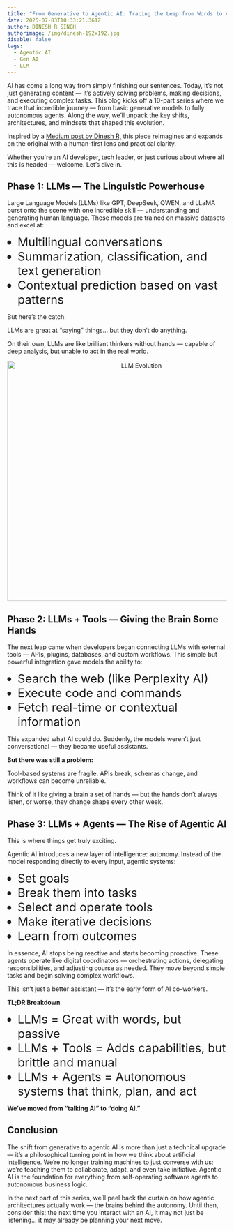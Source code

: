 ```yaml
---
title: "From Generative to Agentic AI: Tracing the Leap from Words to Actions"
date: 2025-07-03T10:33:21.361Z
author: DINESH R SINGH
authorimage: /img/dinesh-192x192.jpg
disable: false
tags:
  - Agentic AI
  - Gen AI
  - LLM
---
```

<style>
li {
   font-size: 27px;
   line-height: 33px;
   max-width: none;
}
</style>

AI has come a long way from simply finishing our sentences. Today, it’s not just generating content — it’s actively solving problems, making decisions, and executing complex tasks. This blog kicks off a 10-part series where we trace that incredible journey — from basic generative models to fully autonomous agents. Along the way, we’ll unpack the key shifts, architectures, and mindsets that shaped this evolution.

Inspired by a [Medium post by Dinesh R,](https://dineshr1493.medium.com/all-you-need-to-know-about-the-evolution-of-generative-ai-to-agentic-ai-65de72254a86) this piece reimagines and expands on the original with a human-first lens and practical clarity.

Whether you're an AI developer, tech leader, or just curious about where all this is headed — welcome. Let’s dive in.

## Phase 1: LLMs — The Linguistic Powerhouse

Large Language Models (LLMs) like GPT, DeepSeek, QWEN, and LLaMA burst onto the scene with one incredible skill — understanding and generating human language. These models are trained on massive datasets and excel at:

* Multilingual conversations
* Summarization, classification, and text generation
* Contextual prediction based on vast patterns

But here’s the catch:

LLMs are great at “saying” things… but they don’t do anything.

On their own, LLMs are like brilliant thinkers without hands — capable of deep analysis, but unable to act in the real world.

<center><img src="/img/llms.png" width="600" height="550" alt="LLM Evolution" title="LLM Evolution"></center>

## Phase 2: LLMs + Tools — Giving the Brain Some Hands

The next leap came when developers began connecting LLMs with external tools — APIs, plugins, databases, and custom workflows. This simple but powerful integration gave models the ability to:

* Search the web (like Perplexity AI)
* Execute code and commands
* Fetch real-time or contextual information

This expanded what AI could do. Suddenly, the models weren’t just conversational — they became useful assistants.

**But there was still a problem:**

Tool-based systems are fragile. APIs break, schemas change, and workflows can become unreliable.

Think of it like giving a brain a set of hands — but the hands don’t always listen, or worse, they change shape every other week.

## Phase 3: LLMs + Agents — The Rise of Agentic AI

This is where things get truly exciting.

Agentic AI introduces a new layer of intelligence: autonomy. Instead of the model responding directly to every input, agentic systems:

* Set goals
* Break them into tasks
* Select and operate tools
* Make iterative decisions
* Learn from outcomes

In essence, AI stops being reactive and starts becoming proactive. These agents operate like digital coordinators — orchestrating actions, delegating responsibilities, and adjusting course as needed. They move beyond simple tasks and begin solving complex workflows.

This isn’t just a better assistant — it’s the early form of AI co-workers.

**TL;DR Breakdown**

* LLMs = Great with words, but passive
* LLMs + Tools = Adds capabilities, but brittle and manual
* LLMs + Agents = Autonomous systems that think, plan, and act

**We’ve moved from “talking AI” to “doing AI.”**

## Conclusion

The shift from generative to agentic AI is more than just a technical upgrade — it’s a philosophical turning point in how we think about artificial intelligence. We’re no longer training machines to just converse with us; we’re teaching them to collaborate, adapt, and even take initiative. Agentic AI is the foundation for everything from self-operating software agents to autonomous business logic.

In the next part of this series, we’ll peel back the curtain on how agentic architectures actually work — the brains behind the autonomy. Until then, consider this: the next time you interact with an AI, it may not just be listening… it may already be planning your next move.